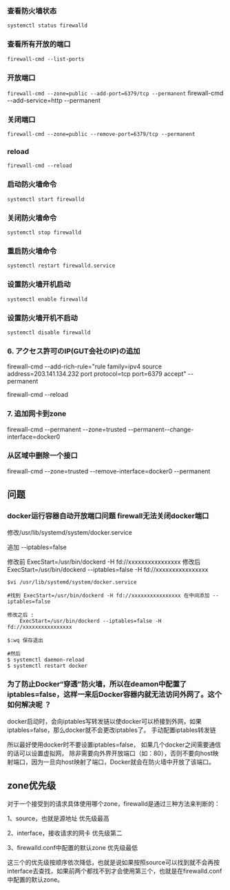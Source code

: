 ### 查看防火墙状态
`systemctl status firewalld`

### 查看所有开放的端口
`firewall-cmd --list-ports`

### 开放端口
`firewall-cmd --zone=public --add-port=6379/tcp --permanent`
firewall-cmd --add-service=http --permanent

### 关闭端口
`firewall-cmd --zone=public --remove-port=6379/tcp --permanent`

### reload
`firewall-cmd --reload`

### 启动防火墙命令
`systemctl start firewalld`

### 关闭防火墙命令
`systemctl stop firewalld`

### 重启防火墙命令
`systemctl restart firewalld.service`

### 设置防火墙开机启动
`systemctl enable firewalld`

### 设置防火墙开机不启动
`systemctl disable firewalld`

### 6. アクセス許可のIP(GUT会社のIP)の追加

firewall-cmd --add-rich-rule="rule family=ipv4 source address=203.141.134.232 port protocol=tcp port=6379 accept" --permanent

firewall-cmd --reload

### 7. 追加网卡到zone
firewall-cmd --permanent --zone=trusted --permanent--change-interface=docker0

### 从区域中删除一个接口
firewall-cmd --zone=trusted --remove-interface=docker0 --permanent


## 问题

### docker运行容器自动开放端口问题 firewall无法关闭docker端口

修改/usr/lib/systemd/system/docker.service

追加 --iptables=false

修改前
ExecStart=/usr/bin/dockerd -H fd://xxxxxxxxxxxxxxxx
修改后
ExecStart=/usr/bin/dockerd --iptables=false -H fd://xxxxxxxxxxxxxxxx


```
$vi /usr/lib/systemd/system/docker.service

#找到 ExecStart=/usr/bin/dockerd -H fd://xxxxxxxxxxxxxxxx 在中间添加 --iptables=false

修改之后 :
	ExecStart=/usr/bin/dockerd --iptables=false -H fd://xxxxxxxxxxxxxxxx

$:wq 保存退出

#然后
$ systemctl daemon-reload
$ systemctl restart docker
```

### 为了防止Docker“穿透”防火墙，所以在deamon中配置了iptables=false，这样一来后Docker容器内就无法访问外网了。这个如何解决呢 ？

docker启动时，会向iptables写转发链以使docker可以桥接到外网，如果iptables=false，那么docker就不会更改iptables了。
手动配置iptables转发链

所以最好使用docker时不要设置iptables=false，
如果几个docker之间需要通信的话可以设置虚拟网，
除非需要向外界开放端口（如：80），否则不要向host映射端口，因为一旦向host映射了端口，Docker就会在防火墙中开放了该端口。

## zone优先级

对于一个接受到的请求具体使用哪个zone，firewalld是通过三种方法来判断的：
 
1、source，也就是源地址 优先级最高
 
2、interface，接收请求的网卡 优先级第二
 
3、firewalld.conf中配置的默认zone 优先级最低
 
这三个的优先级按顺序依次降低，也就是说如果按照source可以找到就不会再按interface去查找，如果前两个都找不到才会使用第三个，也就是在firewalld.conf中配置的默认zone。